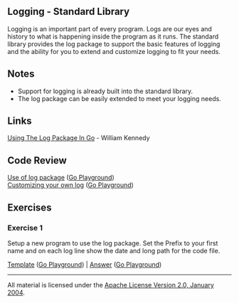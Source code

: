## Logging - Standard Library

Logging is an important part of every program. Logs are our eyes and history to what is happening inside the program as it runs. The standard library provides the log package to support the basic features of logging and the ability for you to extend and customize logging to fit your needs.

## Notes

* Support for logging is already built into the standard library.
* The log package can be easily extended to meet your logging needs.

## Links

[Using The Log Package In Go](https://www.ardanlabs.com/blog/2013/11/using-log-package-in-go.html) - William Kennedy      

## Code Review

[Use of log package](example1/example1.go) ([Go Playground](https://play.golang.org/p/kMNTzPzUQ4f))  
[Customizing your own log](example2/example2.go) ([Go Playground](https://play.golang.org/p/0mGWMk2mRhG))

## Exercises

### Exercise 1

Setup a new program to use the log package. Set the Prefix to your first name and on each log line show the date and long path for the code file.

[Template](exercises/template1/template1.go) ([Go Playground](https://play.golang.org/p/l8WR5_OGIpQ)) | 
[Answer](exercises/exercise1/exercise1.go) ([Go Playground](https://play.golang.org/p/vKZ7GHyZ5Sc))
___
All material is licensed under the [Apache License Version 2.0, January 2004](http://www.apache.org/licenses/LICENSE-2.0).
